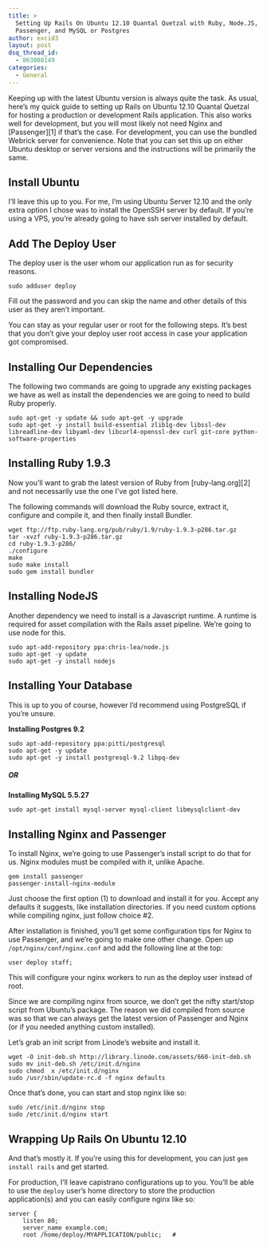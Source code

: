 ```yaml
---
title: >
  Setting Up Rails On Ubuntu 12.10 Quantal Quetzal with Ruby, Node.JS, Nginx,
  Passenger, and MySQL or Postgres
author: excid3
layout: post
dsq_thread_id:
  - 863008149
categories:
  - General
---
```

Keeping up with the latest Ubuntu version is always quite the task. As usual, here’s my quick guide to setting up Rails on Ubuntu 12.10 Quantal Quetzal for hosting a production or development Rails application. This also works well for development, but you will most likely not need Nginx and [Passenger][1] if that’s the case. For development, you can use the bundled Webrick server for convenience. Note that you can set this up on either Ubuntu desktop or server versions and the instructions will be primarily the same.

## Install Ubuntu

I’ll leave this up to you. For me, I’m using Ubuntu Server 12.10 and the only extra option I chose was to install the OpenSSH server by default. If you’re using a VPS, you’re already going to have ssh server installed by default.

## Add The Deploy User

The deploy user is the user whom our application run as for security reasons.


    sudo adduser deploy

Fill out the password and you can skip the name and other details of this user as they aren’t important.

You can stay as your regular user or root for the following steps. It’s best that you don’t give your deploy user root access in case your application got compromised.

## Installing Our Dependencies

The following two commands are going to upgrade any existing packages we have as well as install the dependencies we are going to need to build Ruby properly.


    sudo apt-get -y update && sudo apt-get -y upgrade
    sudo apt-get -y install build-essential zlib1g-dev libssl-dev libreadline-dev libyaml-dev libcurl4-openssl-dev curl git-core python-software-properties


## Installing Ruby 1.9.3

Now you’ll want to grab the latest version of Ruby from [ruby-lang.org][2] and not necessarily use the one I’ve got listed here.

The following commands will download the Ruby source, extract it, configure and compile it, and then finally install Bundler.


    wget ftp://ftp.ruby-lang.org/pub/ruby/1.9/ruby-1.9.3-p286.tar.gz
    tar -xvzf ruby-1.9.3-p286.tar.gz
    cd ruby-1.9.3-p286/
    ./configure
    make
    sudo make install
    sudo gem install bundler


## Installing NodeJS

Another dependency we need to install is a Javascript runtime. A runtime is required for asset compilation with the Rails asset pipeline. We’re going to use node for this.


    sudo apt-add-repository ppa:chris-lea/node.js
    sudo apt-get -y update
    sudo apt-get -y install nodejs


## Installing Your Database

This is up to you of course, however I’d recommend using PostgreSQL if you’re unsure.

**Installing Postgres 9.2**


    sudo apt-add-repository ppa:pitti/postgresql
    sudo apt-get -y update
    sudo apt-get -y install postgresql-9.2 libpq-dev


##### OR

**Installing MySQL 5.5.27**


    sudo apt-get install mysql-server mysql-client libmysqlclient-dev


## Installing Nginx and Passenger

To install Nginx, we’re going to use Passenger’s install script to do that for us. Nginx modules must be compiled with it, unlike Apache.


    gem install passenger
    passenger-install-nginx-module


Just choose the first option (1) to download and install it for you. Accept any defaults it suggests, like installation directories. If you need custom options while compiling nginx, just follow choice #2.

After installation is finished, you’ll get some configuration tips for Nginx to use Passenger, and we’re going to make one other change. Open up `/opt/nginx/conf/nginx.conf` and add the following line at the top:


    user deploy staff;


This will configure your nginx workers to run as the deploy user instead of root.

Since we are compiling nginx from source, we don’t get the nifty start/stop script from Ubuntu’s package. The reason we did compiled from source was so that we can always get the latest version of Passenger and Nginx (or if you needed anything custom installed).

Let’s grab an init script from Linode’s website and install it.


    wget -O init-deb.sh http://library.linode.com/assets/660-init-deb.sh
    sudo mv init-deb.sh /etc/init.d/nginx
    sudo chmod  x /etc/init.d/nginx
    sudo /usr/sbin/update-rc.d -f nginx defaults


Once that’s done, you can start and stop nginx like so:


    sudo /etc/init.d/nginx stop
    sudo /etc/init.d/nginx start


## Wrapping Up Rails On Ubuntu 12.10

And that’s mostly it. If you’re using this for development, you can just `gem install rails` and get started.

For production, I’ll leave capistrano configurations up to you. You’ll be able to use the `deploy` user’s home directory to store the production application(s) and you can easily configure nginx like so:


    server {
        listen 80;
        server_name example.com;
        root /home/deploy/MYAPPLICATION/public;   # 